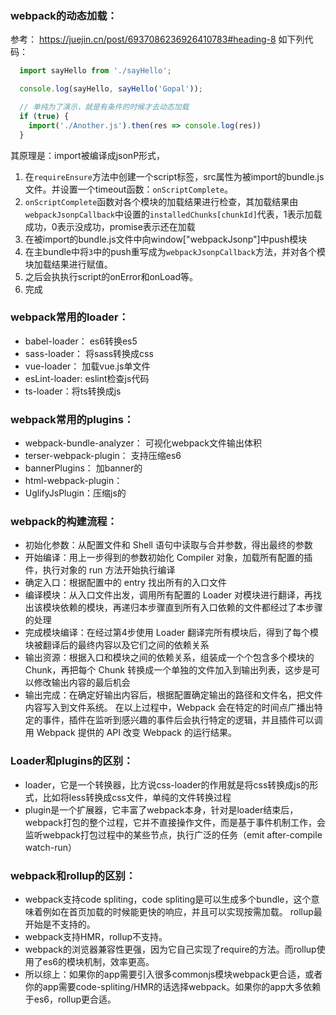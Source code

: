 ### webpack的动态加载：
参考： https://juejin.cn/post/6937086236926410783#heading-8
如下列代码：
```js
  import sayHello from './sayHello';

  console.log(sayHello, sayHello('Gopal'));

  // 单纯为了演示，就是有条件的时候才去动态加载
  if (true) {
    import('./Another.js').then(res => console.log(res))
  }
```
其原理是：import被编译成jsonP形式，
1. 在`requireEnsure`方法中创建一个script标签，src属性为被import的bundle.js文件。并设置一个timeout函数：`onScriptComplete`。
2. `onScriptComplete`函数对各个模块的加载结果进行检查，其加载结果由`webpackJsonpCallback`中设置的`installedChunks[chunkId]`代表，1表示加载成功，0表示没成功，promise表示还在加载
3. 在被import的bundle.js文件中向window["webpackJsonp"]中push模块
4. 在主bundle中将`3`中的push重写成为`webpackJsonpCallback`方法，并对各个模块加载结果进行赋值。
5. 之后会执执行script的onError和onLoad等。
6. 完成

### webpack常用的loader：
- babel-loader： es6转换es5
- sass-loader： 将sass转换成css
- vue-loader： 加载vue.js单文件
- esLint-loader: eslint检查js代码
- ts-loader：将ts转换成js

### webpack常用的plugins：
- webpack-bundle-analyzer： 可视化webpack文件输出体积
- terser-webpack-plugin： 支持压缩es6
- bannerPlugins： 加banner的
- html-webpack-plugin：
- UglifyJsPlugin：压缩js的



### webpack的构建流程：
- 初始化参数：从配置文件和 Shell 语句中读取与合并参数，得出最终的参数
- 开始编译：用上一步得到的参数初始化 Compiler 对象，加载所有配置的插件，执行对象的 run 方法开始执行编译
- 确定入口：根据配置中的 entry 找出所有的入口文件
- 编译模块：从入口文件出发，调用所有配置的 Loader 对模块进行翻译，再找出该模块依赖的模块，再递归本步骤直到所有入口依赖的文件都经过了本步骤的处理
- 完成模块编译：在经过第4步使用 Loader 翻译完所有模块后，得到了每个模块被翻译后的最终内容以及它们之间的依赖关系
- 输出资源：根据入口和模块之间的依赖关系，组装成一个个包含多个模块的 Chunk，再把每个 Chunk 转换成一个单独的文件加入到输出列表，这步是可以修改输出内容的最后机会
- 输出完成：在确定好输出内容后，根据配置确定输出的路径和文件名，把文件内容写入到文件系统。
在以上过程中，Webpack 会在特定的时间点广播出特定的事件，插件在监听到感兴趣的事件后会执行特定的逻辑，并且插件可以调用 Webpack 提供的 API 改变 Webpack 的运行结果。

### Loader和plugins的区别：
- loader，它是一个转换器，比方说css-loader的作用就是将css转换成js的形式，比如将less转换成css文件，单纯的文件转换过程
- plugin是一个扩展器，它丰富了webpack本身，针对是loader结束后，webpack打包的整个过程，它并不直接操作文件，而是基于事件机制工作，会监听webpack打包过程中的某些节点，执行广泛的任务（emit after-compile  watch-run）


### webpack和rollup的区别：
- webpack支持code spliting，code spliting是可以生成多个bundle，这个意味着例如在首页加载的时候能更快的响应，并且可以实现按需加载。 rollup最开始是不支持的。
- webpack支持HMR，rollup不支持。
- webpack的浏览器兼容性更强，因为它自己实现了require的方法。而rollup使用了es6的模块机制，效率更高。
- 所以综上：如果你的app需要引入很多commonjs模块webpack更合适，或者你的app需要code-spliting/HMR的话选择webpack。如果你的app大多依赖于es6，rollup更合适。




